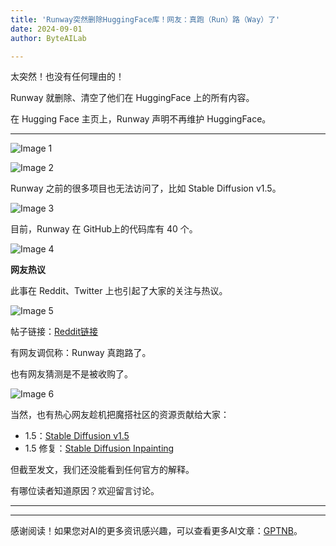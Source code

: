 ```yaml
---
title: 'Runway突然删除HuggingFace库！网友：真跑（Run）路（Way）了'
date: 2024-09-01
author: ByteAILab

---
```


太突然！也没有任何理由的！

Runway 就删除、清空了他们在 HuggingFace 上的所有内容。

在 Hugging Face 主页上，Runway 声明不再维护 HuggingFace。

---


![Image 1](https://mmbiz.qpic.cn/sz_mmbiz_png/KmXPKA19gW85FIHo1q9ItibnPQyk1cI2Wx1IPE18PNPnSvUYvv3P5JaFWnZvbPicaBW39icYRd8k7RHpiaxJqRel5g/640?wx_fmt=png&from=appmsg)

![Image 2](https://mmbiz.qpic.cn/sz_mmbiz_png/KmXPKA19gW85FIHo1q9ItibnPQyk1cI2WORdWQKqECvOslQibKeTA5vWhJHkaHuaXicJzkb7iafoOCCmWDvfD8gL0w/640?wx_fmt=png&from=appmsg)

Runway 之前的很多项目也无法访问了，比如 Stable Diffusion v1.5。

![Image 3](https://mmbiz.qpic.cn/sz_mmbiz_png/KmXPKA19gW85FIHo1q9ItibnPQyk1cI2WhCxlsacgelKLwChpJick9kNM2yhHRXHCyEQQjQIB3mRgurgxdwomuoQ/640?wx_fmt=png&from=appmsg)

目前，Runway 在 GitHub上的代码库有 40 个。

![Image 4](https://mmbiz.qpic.cn/sz_mmbiz_png/KmXPKA19gW85FIHo1q9ItibnPQyk1cI2WsI64myuDWtpibKSFlGoMjnzZ8vRhjYdQpG0UiaubWPB5hg3ROPgaWpow/640?wx_fmt=png&from=appmsg)

**网友热议**

此事在 Reddit、Twitter 上也引起了大家的关注与热议。

![Image 5](https://mmbiz.qpic.cn/sz_mmbiz_png/KmXPKA19gW85FIHo1q9ItibnPQyk1cI2WtjRziaMQHk2iaU3jgm8Wzggz6KfzEQrrRf39RcxCH88FZpA0GMibLJs4g/640?wx_fmt=png&from=appmsg)

帖子链接：[Reddit链接](https://www.reddit.com/r/StableDiffusion/comments/1f4epto/runway_took_down_15_and_15_inpainting/)

有网友调侃称：Runway 真跑路了。

也有网友猜测是不是被收购了。

![Image 6](https://mmbiz.qpic.cn/sz_mmbiz_png/KmXPKA19gW85FIHo1q9ItibnPQyk1cI2WxPUzSCmVG71dj41vg3Fp7j2OIAkZpxf0BDZq2v2f7bqv8rKFU3ewjw/640?wx_fmt=png&from=appmsg)

当然，也有热心网友趁机把魔搭社区的资源贡献给大家：

- 1.5：[Stable Diffusion v1.5](https://www.modelscope.cn/models/AI-ModelScope/stable-diffusion-v1-5/files)
- 1.5 修复：[Stable Diffusion Inpainting](https://www.modelscope.cn/models/AI-ModelScope/stable-diffusion-inpainting/files)

但截至发文，我们还没能看到任何官方的解释。

有哪位读者知道原因？欢迎留言讨论。

---
---
感谢阅读！如果您对AI的更多资讯感兴趣，可以查看更多AI文章：[GPTNB](https://gptnb.com)。